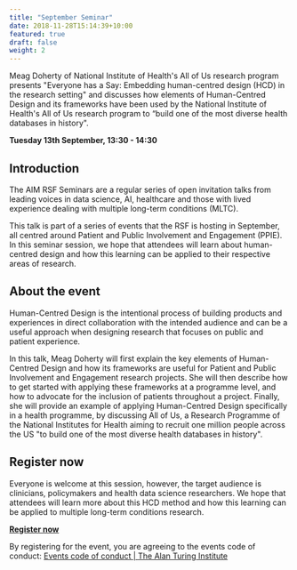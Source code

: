 ```yaml
---
title: "September Seminar"
date: 2018-11-28T15:14:39+10:00
featured: true
draft: false
weight: 2
---
```

Meag Doherty of National Institute of Health's All of Us research program presents "Everyone has a Say: Embedding human-centred design (HCD) in the research setting" and discusses how elements of Human-Centred Design and its frameworks have been used by the National Institute of Health's All of Us research program to “build one of the most diverse health databases in history".

**Tuesday 13th September, 13:30 - 14:30**

## Introduction

The AIM RSF Seminars are a regular series of open invitation talks from leading voices in data
 science, AI, healthcare and those with lived experience dealing with
multiple long-term conditions (MLTC).

This talk is part of a series of events that the RSF is hosting in
September, all centred around Patient and Public Involvement and
Engagement (PPIE). In this seminar session, we hope that attendees will
learn about human-centred design and how this learning can be applied to
 their respective areas of research.

## About the event

Human-Centred Design is the intentional process of building products and experiences
in direct collaboration with the intended audience and can be a useful
approach when designing research that focuses on public and patient
experience.

In this talk, Meag Doherty will first explain the key elements of
Human-Centred Design and how its frameworks are useful for Patient and
Public Involvement and Engagement research projects. She will then
describe how to get started with applying these frameworks at a
programme level, and how to advocate for the inclusion of patients
throughout a project. Finally, she will provide an example of applying
Human-Centred Design specifically in a health programme, by discussing
All of Us, a Research Programme of the National Institutes for Health
aiming to recruit one million people across the US "to build one of the
most diverse health databases in history".

## Register now

Everyone is welcome at this session, however, the target audience is clinicians,
policymakers and health data science researchers. We hope that
attendees will learn more about this HCD method and how this learning
can be applied to multiple long-term conditions research.

[**Register now**](https://turing-uk.zoom.us/meeting/register/tJ0of-yvqTMvHtIA5cLvozBQnggbRtbHbRI6)

By registering for the event, you are agreeing to the events code of conduct: [Events code of conduct | The Alan Turing Institute](https://www.turing.ac.uk/events/policies-and-guidelines)
